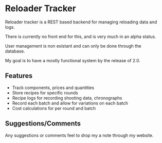 # Reloader Tracker

Reloader tracker is a REST based backend for managing reloading data and logs. 

There is currently no front end for this, and is very much in an alpha status.

User management is non existant and can only be done through the database.

My goal is to have a mostly functional system by the release of 2.0.

## Features

* Track components, prices and quantities
* Store recipes for specific rounds
* Recipe logs for recording shooting data, chronographs
* Record each batch and allow for variations on each batch
* Cost calculations for per round and batch

## Suggestions/Comments

Any suggestions or comments feel to drop my a note through my website.
